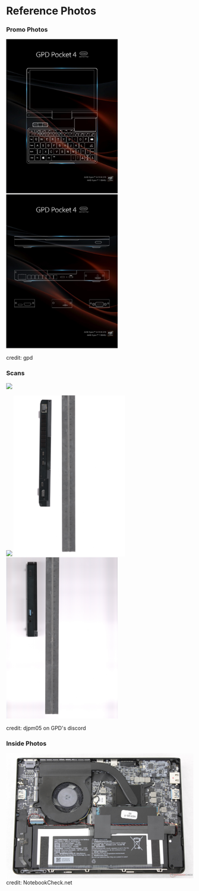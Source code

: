 # Reference Photos

### Promo Photos
<p float="left">
  <img src="Promo_open.png" width="300"/>
  <img src="Promo_sides.png" width="300"/>
</p>
credit: gpd
<br>

### Scans
<img src="bottom.jpg" width="300" />
<p float="left">
  <img src="left_side.jpg" width="300" />
  <img src="back.jpg" width="300" /> 
  <img src="right_side.jpg" width="300" />
</p>
credit: djpm05 on GPD's discord

### Inside Photos
<img src="Inside.jpg"/>
credit: NotebookCheck.net

